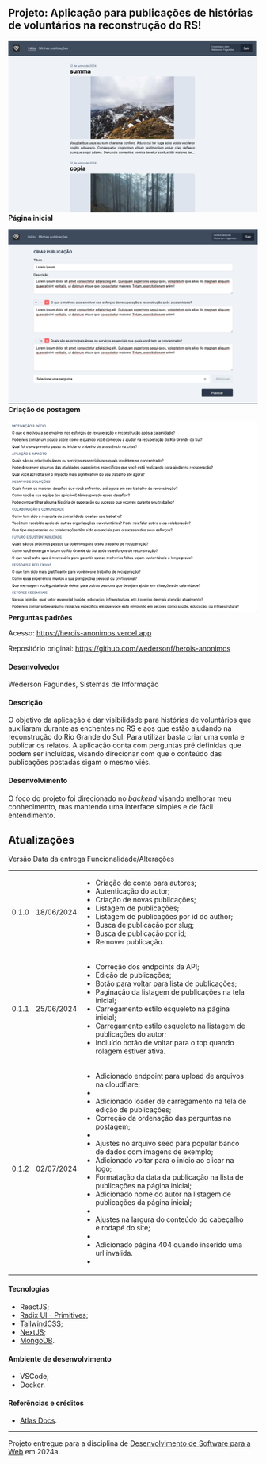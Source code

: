## Projeto: Aplicação para publicações de histórias de voluntários na reconstrução do RS!

![Print da página inicial](.vscode/assets/home.png)
**Página inicial**

![Print da página de criação de postagem](.vscode/assets/post.png)
**Criação de postagem**

![Print da lista de perguntas padrões](.vscode/assets/questions.png)
**Perguntas padrões**

Acesso: https://herois-anonimos.vercel.app

Repositório original: https://github.com/wedersonf/herois-anonimos

#### Desenvolvedor
Wederson Fagundes, Sistemas de Informação

#### Descrição
O objetivo da aplicação é dar visibilidade para histórias de voluntários que auxiliaram durante as enchentes no RS e aos que estão ajudando na reconstrução do Rio Grande do Sul. Para utilizar basta criar uma conta e publicar os relatos.
A aplicação conta com perguntas pré definidas que podem ser incluídas, visando direcionar com que o conteúdo das publicações postadas sigam o mesmo viés.

#### Desenvolvimento
O foco do projeto foi direcionado no _backend_ visando melhorar meu conhecimento, mas mantendo uma interface simples e de fácil entendimento.

## Atualizações
<table class="table table-bordered table-hover table-condensed">
  <thead>
    <tr>
      <th">Versão</th>
      <th">Data da entrega</th>
      <th">Funcionalidade/Alterações</th>
    </tr>
  </thead>
  
  <tbody>
  <tr>
    <td align="right">0.1.0</td>
    <td>18/06/2024</td>
    <td>
      <ul>
        <li>Criação de conta para autores;</li>
        <li>Autenticação do autor;</li>
        <li>Criação de novas publicações;</li>
        <li>Listagem de publicações;</li>
        <li>Listagem de publicações por id do author;</li>
        <li>Busca de publicação por slug;</li>
        <li>Busca de publicação por id;</li>
        <li>Remover publicação.</li>
      </ul>
    </td>
  </tr>

  <tr>
    <td align="right">0.1.1</td>
    <td>25/06/2024</td>
    <td>
      <ul>
        <li>Correção dos endpoints da API;</li>
        <li>Edição de publicações;</li>
        <li>Botão para voltar para lista de publicações;</li>
        <li>Paginação da listagem de publicações na tela inicial;</li>
        <li>Carregamento estilo esqueleto na página inicial;</li>
        <li>Carregamento estilo esqueleto na listagem de publicações do autor;</li>
        <li>Incluído botão de voltar para o top quando rolagem estiver ativa.</li>
      </ul>
    </td>
  </tr>

  <tr>
   <td align="right">0.1.2</td>
    <td>02/07/2024</td>
    <td>
      <ul>
        <li>Adicionado endpoint para upload de arquivos na cloudflare;<li>
        <li>Adicionado loader de carregamento na tela de edição de publicações;</li>
        <li>Correção da ordenação das perguntas na postagem;<li>
        <li>Ajustes no arquivo seed para popular banco de dados com imagens de exemplo;</li>
        <li>Adicionado voltar para o início ao clicar na logo;</li>
        <li>Formatação da data da publicação na lista de publicações na página inicial;</li>
        <li>Adicionado nome do autor na listagem de publicações da página inicial;<li>
        <li>Ajustes na largura do conteúdo do cabeçalho e rodapé do site;<li>
        <li>Adicionado página 404 quando inserido uma url invalida.<li>
      </ul>
    <td>
  </tr>
</tbody>
</table>

#### Tecnologias
- ReactJS;
- [Radix UI - Primitives](https://www.radix-ui.com/primitives);
- [TailwindCSS](https://tailwindcss.com/);
- [NextJS](https://nextjs.org);
- [MongoDB](https://www.mongodb.com/).

#### Ambiente de desenvolvimento
- VSCode;
- Docker.

#### Referências e créditos
- [Atlas Docs](https://www.mongodb.com/docs/atlas/).

---
Projeto entregue para a disciplina de [Desenvolvimento de Software para a Web](http://github.com/andreainfufsm/elc1090-2024a) em 2024a.

